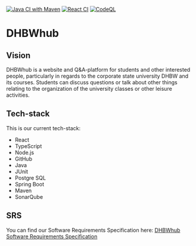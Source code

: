 [![Java CI with Maven](https://github.com/SE-TINF22B6/DHBWhub/actions/workflows/maven.yml/badge.svg)](https://github.com/SE-TINF22B6/DHBWhub/actions/workflows/maven.yml)
[![React CI](https://github.com/SE-TINF22B6/DHBWhub/actions/workflows/react.yml/badge.svg)](https://github.com/SE-TINF22B6/DHBWhub/actions/workflows/react.yml)
[![CodeQL](https://github.com/SE-TINF22B6/DHBWhub/actions/workflows/codeql.yml/badge.svg)](https://github.com/SE-TINF22B6/DHBWhub/actions/workflows/codeql.yml)

# DHBWhub 
## Vision
DHBWhub is a website and Q&A-platform for students and other interested people,
particularly in regards to the corporate state university DHBW and its courses. 
Students can discuss questions or talk about other things relating to the 
organization of the university classes or other leisure activities.

## Tech-stack
This is our current tech-stack:
* React
* TypeScript
* Node.js
* GitHub
* Java
* JUnit
* Postgre SQL
* Spring Boot
* Maven
* SonarQube

## SRS
You can find our Software Requirements Specification here: [DHBWhub Software Requirements Specification](https://github.com/SE-TINF22B6/DHBWhub/blob/master/docs/SOFTWARE_REQUIREMENTS_SPECIFICATION.md)
